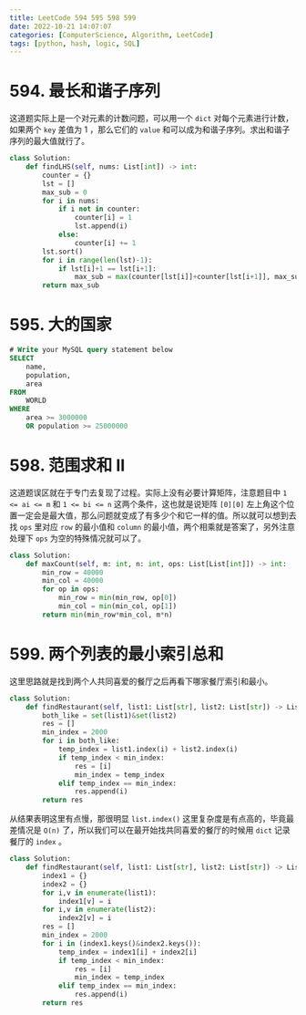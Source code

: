 ```yaml
---
title: LeetCode 594 595 598 599
date: 2022-10-21 14:07:07
categories: [ComputerScience, Algorithm, LeetCode]
tags: [python, hash, logic, SQL]
---
```


# 594. 最长和谐子序列

这道题实际上是一个对元素的计数问题，可以用一个 `dict` 对每个元素进行计数，如果两个 `key` 差值为 1 ，那么它们的 `value` 和可以成为和谐子序列。求出和谐子序列的最大值就行了。

```python
class Solution:
    def findLHS(self, nums: List[int]) -> int:
        counter = {}
        lst = []
        max_sub = 0
        for i in nums:
            if i not in counter:
                counter[i] = 1
                lst.append(i)
            else:
                counter[i] += 1
        lst.sort()
        for i in range(len(lst)-1):
            if lst[i]+1 == lst[i+1]:
                max_sub = max(counter[lst[i]]+counter[lst[i+1]], max_sub)
        return max_sub
```

# 595. 大的国家

```sql
# Write your MySQL query statement below
SELECT
    name,
    population,
    area
FROM
    WORLD
WHERE
    area >= 3000000
    OR population >= 25000000
```

# 598. 范围求和 II

这道题误区就在于专门去复现了过程。实际上没有必要计算矩阵，注意题目中 `1 <= ai <= m` 和 
`1 <= bi <= n` 这两个条件，这也就是说矩阵 `[0][0]` 左上角这个位置一定会是最大值，那么问题就变成了有多少个和它一样的值。所以就可以想到去找 `ops` 里对应 `row` 的最小值和 `column` 的最小值，两个相乘就是答案了，另外注意处理下 `ops` 为空的特殊情况就可以了。

```python
class Solution:
    def maxCount(self, m: int, n: int, ops: List[List[int]]) -> int:
        min_row = 40000
        min_col = 40000
        for op in ops:
            min_row = min(min_row, op[0])
            min_col = min(min_col, op[1])
        return min(min_row*min_col, m*n)
```

# 599. 两个列表的最小索引总和

这里思路就是找到两个人共同喜爱的餐厅之后再看下哪家餐厅索引和最小。

```python
class Solution:
    def findRestaurant(self, list1: List[str], list2: List[str]) -> List[str]:
        both_like = set(list1)&set(list2)
        res = []
        min_index = 2000
        for i in both_like:
            temp_index = list1.index(i) + list2.index(i)
            if temp_index < min_index:
                res = [i]
                min_index = temp_index
            elif temp_index == min_index:
                res.append(i)
        return res
```

从结果表明这里有点慢，那很明显 `list.index()` 这里复杂度是有点高的，毕竟最差情况是 `O(n)` 了，所以我们可以在最开始找共同喜爱的餐厅的时候用 `dict` 记录餐厅的 `index` 。

```python
class Solution:
    def findRestaurant(self, list1: List[str], list2: List[str]) -> List[str]:
        index1 = {}
        index2 = {}
        for i,v in enumerate(list1):
            index1[v] = i
        for i,v in enumerate(list2):
            index2[v] = i
        res = []
        min_index = 2000
        for i in (index1.keys()&index2.keys()):
            temp_index = index1[i] + index2[i]
            if temp_index < min_index:
                res = [i]
                min_index = temp_index
            elif temp_index == min_index:
                res.append(i)
        return res
```

